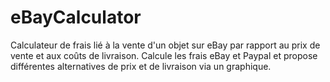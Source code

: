 # eBayCalculator
Calculateur de frais lié à la vente d'un objet sur eBay par rapport au prix de vente et aux coûts de livraison.
Calcule les frais eBay et Paypal et propose différentes alternatives de prix et de livraison via un graphique.
